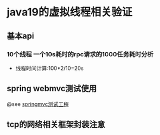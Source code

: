 # java19的虚拟线程相关验证
## 基本api
### 10个线程 一个10s耗时的rpc请求的1000任务耗时分析
* 线程时间计算:100*2/10=20s


## spring webmvc测试使用
@see [springmvc测试工程](https://github.com/walkertest/spring-boot-virtual-threads-experiment)


## tcp的网络相关框架封装注意